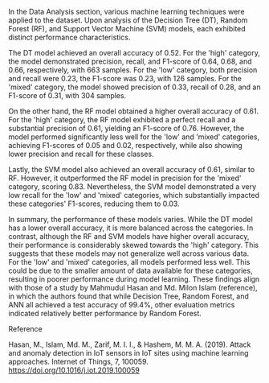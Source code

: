 In the Data Analysis section, various machine learning techniques were applied to the dataset. Upon analysis of the Decision Tree (DT), Random Forest (RF), and Support Vector Machine (SVM) models, each exhibited distinct performance characteristics.

The DT model achieved an overall accuracy of 0.52. For the 'high' category, the model demonstrated precision, recall, and F1-score of 0.64, 0.68, and 0.66, respectively, with 663 samples. For the 'low' category, both precision and recall were 0.23, the F1-score was 0.23, with 126 samples. For the 'mixed' category, the model showed precision of 0.33, recall of 0.28, and an F1-score of 0.31, with 304 samples.

On the other hand, the RF model obtained a higher overall accuracy of 0.61. For the 'high' category, the RF model exhibited a perfect recall and a substantial precision of 0.61, yielding an F1-score of 0.76. However, the model performed significantly less well for the 'low' and 'mixed' categories, achieving F1-scores of 0.05 and 0.02, respectively, while also showing lower precision and recall for these classes.

Lastly, the SVM model also achieved an overall accuracy of 0.61, similar to RF. However, it outperformed the RF model in precision for the 'mixed' category, scoring 0.83. Nevertheless, the SVM model demonstrated a very low recall for the 'low' and 'mixed' categories, which substantially impacted these categories' F1-scores, reducing them to 0.03.

In summary, the performance of these models varies. While the DT model has a lower overall accuracy, it is more balanced across the categories. In contrast, although the RF and SVM models have higher overall accuracy, their performance is considerably skewed towards the 'high' category. This suggests that these models may not generalize well across various data. For the 'low' and 'mixed' categories, all models performed less well. This could be due to the smaller amount of data available for these categories, resulting in poorer performance during model learning. These findings align with those of a study by Mahmudul Hasan and Md. Milon Islam (reference), in which the authors found that while Decision Tree, Random Forest, and ANN all achieved a test accuracy of 99.4%, other evaluation metrics indicated relatively better performance by Random Forest.


Reference

Hasan, M., Islam, Md. M., Zarif, M. I. I., & Hashem, M. M. A. (2019). Attack and anomaly detection in IoT sensors in IoT sites using machine learning approaches. Internet of Things, 7, 100059. https://doi.org/10.1016/j.iot.2019.100059
